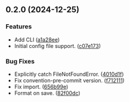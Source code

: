 ## 0.2.0 (2024-12-25)


### Features

* Add CLI ([a1a28ee](https://github.com/elsell/monarch-money-amazon-connector/commit/a1a28ee6dc800c750d4812b3f284d82ab3f973d7))
* Initial config file support. ([c07e173](https://github.com/elsell/monarch-money-amazon-connector/commit/c07e17380e6fecffc48664b73da84d99ffa576d6))


### Bug Fixes

* Explicitly catch FileNotFoundError. ([4010d1f](https://github.com/elsell/monarch-money-amazon-connector/commit/4010d1f447f515396109e848a1afb3adbe9b629b))
* Fix convention-pre-commit version. ([f712111](https://github.com/elsell/monarch-money-amazon-connector/commit/f712111aeca25e8cc58456fa7d5ac922772991d2))
* Fix import. ([656b99e](https://github.com/elsell/monarch-money-amazon-connector/commit/656b99e3bfb1113e280d0d89443924d7db586e56))
* Format on save. ([82f00dc](https://github.com/elsell/monarch-money-amazon-connector/commit/82f00dc6f692142d56318adda2cef03a296c164d))

